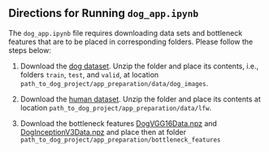 ## Directions for Running `dog_app.ipynb`

The `dog_app.ipynb` file requires downloading data sets and bottleneck features that are to be placed in corresponding folders. Please follow the steps below:

1. Download the [dog dataset](https://s3-us-west-1.amazonaws.com/udacity-aind/dog-project/dogImages.zip). Unzip the folder and place its contents, i.e., folders `train`, `test`, and `valid`,  at location `path_to_dog_project/app_preparation/data/dog_images`.

2. Download the [human dataset](https://s3-us-west-1.amazonaws.com/udacity-aind/dog-project/lfw.zip). Unzip the folder and place its contents at location `path_to_dog_project/app_preparation/data/lfw`.

3. Download the bottleneck features [DogVGG16Data.npz](https://s3-us-west-1.amazonaws.com/udacity-aind/dog-project/DogVGG16Data.npz) and [DogInceptionV3Data.npz](https://s3-us-west-1.amazonaws.com/udacity-aind/dog-project/DogInceptionV3Data.npz) and place then at folder `path_to_dog_project/app_preparation/bottleneck_features` 
